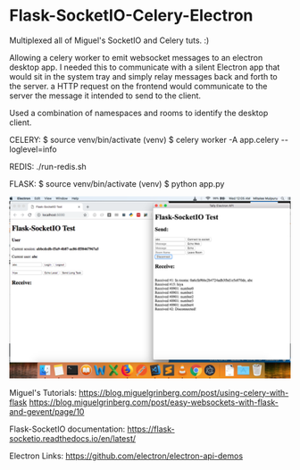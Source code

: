 # Flask-SocketIO-Celery-Electron
Multiplexed all of Miguel's SocketIO and Celery tuts. :)

Allowing a celery worker to emit websocket messages to an electron desktop app. I needed this to communicate with a silent Electron app that would sit in the system tray and simply relay messages back and forth to the server. a HTTP request on the frontend would communicate to the server the message it intended to send to the client.

Used a combination of namespaces and rooms to identify the desktop client.

CELERY:
$ source venv/bin/activate
(venv) $ celery worker -A app.celery --loglevel=info

REDIS:
./run-redis.sh

FLASK:
$ source venv/bin/activate
(venv) $ python app.py

![alt text](https://github.com/Mitalee/Flask-SocketIO-Celery-Electron/blob/master/Demo.png)


Miguel's Tutorials:
https://blog.miguelgrinberg.com/post/using-celery-with-flask
https://blog.miguelgrinberg.com/post/easy-websockets-with-flask-and-gevent/page/10

Flask-SocketIO documentation:
https://flask-socketio.readthedocs.io/en/latest/

Electron Links:
https://github.com/electron/electron-api-demos
